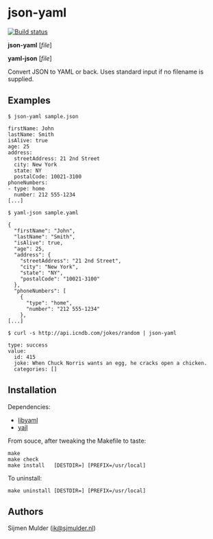json-yaml
=========
[![Build status](
 https://builds.sr.ht/~sjmulder/json-yaml.svg)](
 https://builds.sr.ht/~sjmulder/json-yaml)

**json-yaml** [_file_]

**yaml-json** [_file_]

Convert JSON to YAML or back. Uses standard input if no filename is supplied.

Examples
--------
`$ json-yaml sample.json`

    firstName: John
    lastName: Smith
    isAlive: true
    age: 25
    address:
      streetAddress: 21 2nd Street
      city: New York
      state: NY
      postalCode: 10021-3100
    phoneNumbers:
    - type: home
      number: 212 555-1234
    [...]

`$ yaml-json sample.yaml`

    {
      "firstName": "John",
      "lastName": "Smith",
      "isAlive": true,
      "age": 25,
      "address": {
        "streetAddress": "21 2nd Street",
        "city": "New York",
        "state": "NY",
        "postalCode": "10021-3100"
      },
      "phoneNumbers": [
        {
          "type": "home",
          "number": "212 555-1234"
        },
    [...]

`$ curl -s http://api.icndb.com/jokes/random | json-yaml`

    type: success
    value:
      id: 415
      joke: When Chuck Norris wants an egg, he cracks open a chicken.
      categories: []

Installation
------------
Dependencies:

 * [libyaml](http://pyyaml.org/wiki/LibYAML)
 * [yajl](https://lloyd.github.io/yajl/)

From souce, after tweaking the Makefile to taste:

    make
    make check
    make install   [DESTDIR=] [PREFIX=/usr/local]

To uninstall:

    make uninstall [DESTDIR=] [PREFIX=/usr/local]

Authors
-------
Sijmen Mulder (<ik@sjmulder.nl>)
